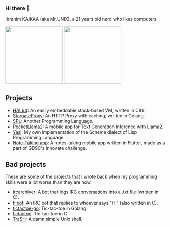 ### Hi there 👋

Ibrahim KAIKAA (aka Mr.UNIX), a 21 years old nerd who likes computers.

<img height="180em" src="https://github-readme-stats.vercel.app/api?username=mrunix00&theme=gruvbox&layout=compact&card_width=450px" /> <img height="180em" src="https://github-readme-stats.vercel.app/api/top-langs/?username=mrunix00&theme=gruvbox&layout=compact&card_width=325" />

## Projects
- [HAL64](https://github.com/mrunix00/HAL64): An easily embeddable stack-based VM, written in C89.
- [StargateProxy](https://github.com/mrunix00/StargateProxy): An HTTP Proxy with caching, written in Golang.
- [SPL](https://github.com/mrunix00/SPL): Another Programming Language.
- [PocketLlama2](https://github.com/mrunix00/pocketllama2): A mobile app for Text Generation Inference with Llama2.
- [Yasi](https://www.github.com/mrunix00/Yasi): My own implementation of the Scheme dialect of Lisp Programming Language.
- [Note-Taking app](https://github.com/GDSC-USTOMB/innovate-mobile-challenge): A notes-taking mobile app written in Flutter, made as a part of GDSC's Innovate challenge.

## Bad projects
These are some of the projects that I wrote back when my programming skills were a lot worse than they are now.
- [ircarchiver](https://www.github.com/mrunix00/ircarchiver): A bot that logs IRC conversations into a .txt file (written in C).
- [hibot](https://www.github.com/mrunix00/hibot): An IRC bot that replies to whoever says "Hi" (also written in C).
- [tictactoe-go](https://github.com/mrunix00/tictactoe-go): Tic-tac-toe in Golang
- [tictactoe](https://github.com/mrunix00/tictactoe): Tic-tac-toe in C
- [TraSH](https://www.github.com/mrunix00/trash): A damn simple Unix shell.
